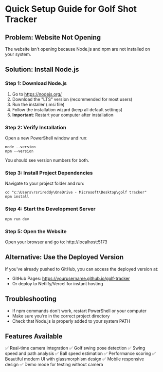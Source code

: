 # Quick Setup Guide for Golf Shot Tracker

## Problem: Website Not Opening
The website isn't opening because Node.js and npm are not installed on your system.

## Solution: Install Node.js

### Step 1: Download Node.js
1. Go to https://nodejs.org/
2. Download the "LTS" version (recommended for most users)
3. Run the installer (.msi file)
4. Follow the installation wizard (keep all default settings)
5. **Important**: Restart your computer after installation

### Step 2: Verify Installation
Open a new PowerShell window and run:
```
node --version
npm --version
```
You should see version numbers for both.

### Step 3: Install Project Dependencies
Navigate to your project folder and run:
```
cd "c:\Users\rsrireddy\OneDrive - Microsoft\Desktop\golf tracker"
npm install
```

### Step 4: Start the Development Server
```
npm run dev
```

### Step 5: Open the Website
Open your browser and go to: http://localhost:5173

## Alternative: Use the Deployed Version
If you've already pushed to GitHub, you can access the deployed version at:
- GitHub Pages: https://yourusername.github.io/golf-tracker
- Or deploy to Netlify/Vercel for instant hosting

## Troubleshooting
- If npm commands don't work, restart PowerShell or your computer
- Make sure you're in the correct project directory
- Check that Node.js is properly added to your system PATH

## Features Available
✅ Real-time camera integration
✅ Golf swing pose detection
✅ Swing speed and path analysis
✅ Ball speed estimation
✅ Performance scoring
✅ Beautiful modern UI with glassmorphism design
✅ Mobile responsive design
✅ Demo mode for testing without camera
